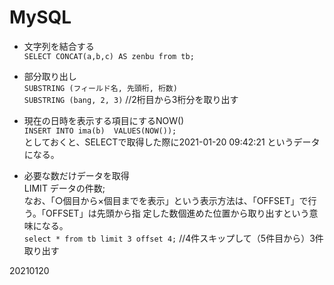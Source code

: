 # MySQL

* 文字列を結合する  
`SELECT CONCAT(a,b,c) AS zenbu from tb;`  

* 部分取り出し  
`SUBSTRING (フィールド名, 先頭桁, 桁数)`  
`SUBSTRING (bang, 2, 3)`  //2桁目から3桁分を取り出す  

* 現在の日時を表示する項目にするNOW()  
`INSERT INTO ima(b)  VALUES(NOW());`  
 としておくと、SELECTで取得した際に2021-01-20 09:42:21 というデータになる。  

* 必要な数だけデータを取得  
LIMIT データの件数;  
なお、「○個目から×個目までを表示」という表示方法は、「OFFSET」で行う。「OFFSET」は先頭から指
定した数個進めた位置から取り出すという意味になる。  
`select * from tb limit 3 offset 4;`  //4件スキップして（5件目から）3件取り出す  

20210120